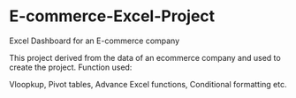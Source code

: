 # E-commerce-Excel-Project
Excel Dashboard for an E-commerce company

This project derived from the data of an ecommerce company and used to create the project.
Function used:

Vloopkup, Pivot tables, Advance Excel functions, Conditional formatting etc.

